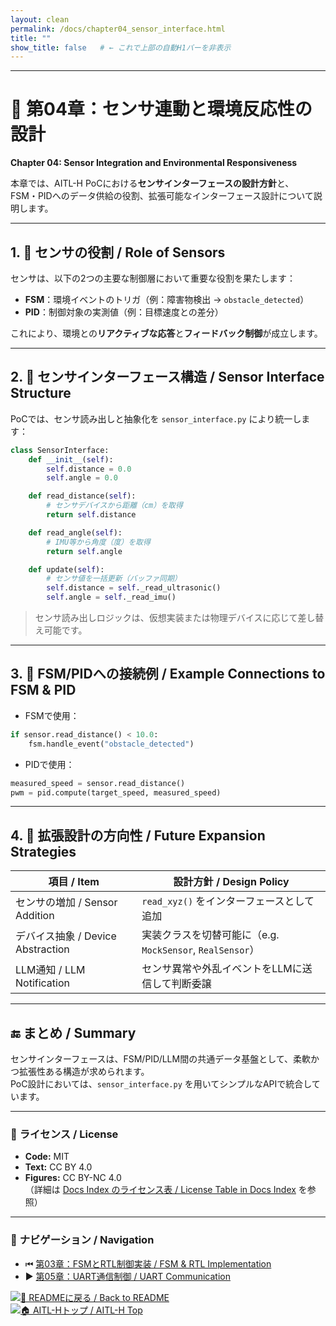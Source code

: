 ```yaml
---
layout: clean
permalink: /docs/chapter04_sensor_interface.html
title: ""
show_title: false   # ← これで上部の自動H1バーを非表示
---
```


---

# 📡 第04章：センサ連動と環境反応性の設計  
**Chapter 04: Sensor Integration and Environmental Responsiveness**

本章では、AITL-H PoCにおける**センサインターフェースの設計方針**と、  
FSM・PIDへのデータ供給の役割、拡張可能なインターフェース設計について説明します。  

---

## 1. 🎯 センサの役割 / **Role of Sensors**

センサは、以下の2つの主要な制御層において重要な役割を果たします：

- **FSM**：環境イベントのトリガ（例：障害物検出 → `obstacle_detected`）  
- **PID**：制御対象の実測値（例：目標速度との差分）  

これにより、環境との**リアクティブな応答**と**フィードバック制御**が成立します。

---

## 2. 🧩 センサインターフェース構造 / **Sensor Interface Structure**

PoCでは、センサ読み出しと抽象化を `sensor_interface.py` により統一します：

```python
class SensorInterface:
    def __init__(self):
        self.distance = 0.0
        self.angle = 0.0

    def read_distance(self):
        # センサデバイスから距離（cm）を取得
        return self.distance

    def read_angle(self):
        # IMU等から角度（度）を取得
        return self.angle

    def update(self):
        # センサ値を一括更新（バッファ同期）
        self.distance = self._read_ultrasonic()
        self.angle = self._read_imu()
```

> センサ読み出しロジックは、仮想実装または物理デバイスに応じて差し替え可能です。

---

## 3. 🔁 FSM/PIDへの接続例 / **Example Connections to FSM & PID**

- FSMで使用：  

```python
if sensor.read_distance() < 10.0:
    fsm.handle_event("obstacle_detected")
```

- PIDで使用：  

```python
measured_speed = sensor.read_distance()
pwm = pid.compute(target_speed, measured_speed)
```

---

## 4. 🔄 拡張設計の方向性 / **Future Expansion Strategies**

| 項目 / Item       | 設計方針 / Design Policy |
|-------------------|-------------------------|
| センサの増加 / Sensor Addition | `read_xyz()` をインターフェースとして追加 |
| デバイス抽象 / Device Abstraction | 実装クラスを切替可能に（e.g. `MockSensor`, `RealSensor`） |
| LLM通知 / LLM Notification | センサ異常や外乱イベントをLLMに送信して判断委譲 |

---

## 🔚 まとめ / **Summary**

センサインターフェースは、FSM/PID/LLM間の共通データ基盤として、柔軟かつ拡張性ある構造が求められます。  
PoC設計においては、`sensor_interface.py` を用いてシンプルなAPIで統合しています。

---

### 📝 **ライセンス / License**
- **Code:** MIT  
- **Text:** CC BY 4.0  
- **Figures:** CC BY-NC 4.0  
（詳細は [Docs Index のライセンス表 / License Table in Docs Index](https://samizo-aitl.github.io/AITL-H/docs/#-ライセンス--license) を参照）

---

### 🔗 **ナビゲーション / Navigation**
- ⏮ [第03章：FSMとRTL制御実装 / FSM & RTL Implementation](https://samizo-aitl.github.io/AITL-H/docs/chapter03_fsm_design.html)  
- ▶️ [第05章：UART通信制御 / UART Communication](https://samizo-aitl.github.io/AITL-H/docs/chapter05_uart_control.html)  

[![📄 READMEに戻る / Back to README](https://img.shields.io/badge/Back%20to-README-blue?logo=readme)](https://samizo-aitl.github.io/AITL-H/docs/)  
[![🏠 AITL-Hトップ / AITL-H Top](https://img.shields.io/badge/AITL--H-Top-brightgreen?logo=github)](https://samizo-aitl.github.io/AITL-H/)
